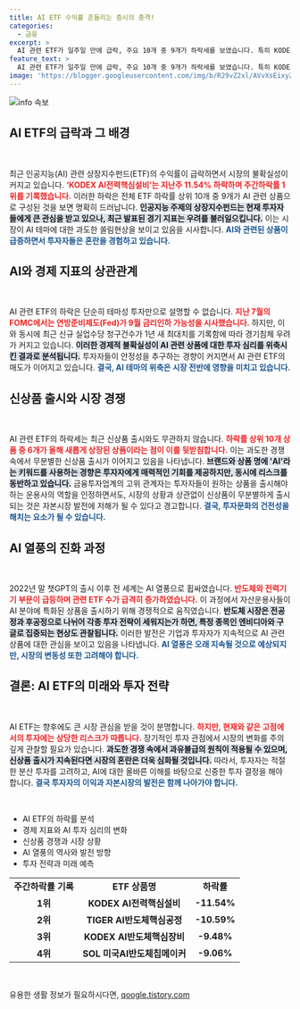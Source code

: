 ```yaml
---
title: AI ETF 수익률 흔들리는 증시의 충격!
categories:
  - 금융
excerpt: >
  AI 관련 ETF가 일주일 만에 급락, 주요 10개 중 9개가 하락세를 보였습니다. 특히 KODEX AI전력핵심설비는 -11.54%로 최악의 성적을 기록했습니다. 금리인하 기대와 경기침체 우려가 몰고 온 급격한 변동성, 이로 인해 AI 투자 열풍이 흔들리고 있습니다. 클릭해 자세한 내용을 확인하세요!
feature_text: >
  AI 관련 ETF가 일주일 만에 급락, 주요 10개 중 9개가 하락세를 보였습니다. 특히 KODEX AI전력핵심설비는 -11.54%로 최악의 성적을 기록했습니다. 금리인하 기대와 경기침체 우려가 몰고 온 급격한 변동성, 이로 인해 AI 투자 열풍이 흔들리고 있습니다. 클릭해 자세한 내용을 확인하세요!
image: 'https://blogger.googleusercontent.com/img/b/R29vZ2xl/AVvXsEixyZcFfHzMRdzZMjFBmAUKJYCLCGyLL1o632UiGVXcaFdKo_bkvkuCioo0uUKlGfBVcT3P84aROyZIXSBEx3Aw5nCQ3pTgDom1WDC4m8eifvWiAmWEEVb4x6G_l8C0QH225ldMjyaFvpxGEBGNO37VmDTDMHGhJPq73UglMfDca1-0aw/s1600/blogspot.png'
---
```


<p><img src="https://blogger.googleusercontent.com/img/b/R29vZ2xl/AVvXsEixyZcFfHzMRdzZMjFBmAUKJYCLCGyLL1o632UiGVXcaFdKo_bkvkuCioo0uUKlGfBVcT3P84aROyZIXSBEx3Aw5nCQ3pTgDom1WDC4m8eifvWiAmWEEVb4x6G_l8C0QH225ldMjyaFvpxGEBGNO37VmDTDMHGhJPq73UglMfDca1-0aw/s1600/blogspot.png" alt="info 속보" /></p>

<h2 data-ke-size="size26">AI ETF의 급락과 그 배경</h2>

<p data-ke-size="size16">&nbsp;</p>

<p>최근 인공지능(AI) 관련 상장지수펀드(ETF)의 수익률이 급락하면서 시장의 불확실성이 커지고 있습니다. <b><span style="color: #ee2323;">‘KODEX AI전력핵심설비’는 지난주 11.54% 하락하며 주간하락률 1위를 기록했습니다.</span></b> 이러한 하락은 전체 ETF 하락률 상위 10개 중 9개가 AI 관련 상품으로 구성된 것을 보면 명확히 드러납니다. <b><span style="background-color: #21538527;">인공지능 주제의 상장지수펀드는 현재 투자자들에게 큰 관심을 받고 있으나, 최근 발표된 경기 지표는 우려를 불러일으킵니다.</span></b> 이는 시장이 AI 테마에 대한 과도한 쏠림현상을 보이고 있음을 시사합니다. <b><span style="color: #1a5490;">AI와 관련된 상품이 급증하면서 투자자들은 혼란을 경험하고 있습니다.</span></b></p>

<h2 data-ke-size="size26">AI와 경제 지표의 상관관계</h2>

<p data-ke-size="size16">&nbsp;</p>

<p>AI 관련 ETF의 하락은 단순히 테마성 투자만으로 설명할 수 없습니다. <b><span style="color: #ee2323;">지난 7월의 FOMC에서는 연방준비제도(Fed)가 9월 금리인하 가능성을 시사했습니다.</span></b> 하지만, 이와 동시에 최근 신규 실업수당 청구건수가 1년 새 최대치를 기록함에 따라 경기침체 우려가 커지고 있습니다. <b><span style="background-color: #21538527;">이러한 경제적 불확실성이 AI 관련 상품에 대한 투자 심리를 위축시킨 결과로 분석됩니다.</span></b> 투자자들이 안정성을 추구하는 경향이 커지면서 AI 관련 ETF의 매도가 이어지고 있습니다. <b><span style="color: #1a5490;">결국, AI 테마의 위축은 시장 전반에 영향을 미치고 있습니다.</span></b></p>

<h2 data-ke-size="size26">신상품 출시와 시장 경쟁</h2>

<p data-ke-size="size16">&nbsp;</p>

<p>AI 관련 ETF의 하락세는 최근 신상품 출시와도 무관하지 않습니다. <b><span style="color: #ee2323;">하락률 상위 10개 상품 중 6개가 올해 새롭게 상장된 상품이라는 점이 이를 뒷받침합니다.</span></b> 이는 과도한 경쟁 속에서 무분별한 신상품 출시가 이어지고 있음을 나타냅니다. <b><span style="background-color: #21538527;">브랜드와 상품 명에 'AI'라는 키워드를 사용하는 경향은 투자자에게 매력적인 기회를 제공하지만, 동시에 리스크를 동반하고 있습니다.</span></b> 금융투자업계의 고위 관계자는 투자자들이 원하는 상품을 출시해야 하는 운용사의 역할을 인정하면서도, 시장의 상황과 상관없이 신상품이 무분별하게 출시되는 것은 자본시장 발전에 저해가 될 수 있다고 경고합니다. <b><span style="color: #1a5490;">결국, 투자문화의 건전성을 해치는 요소가 될 수 있습니다.</span></b></p>

<h2 data-ke-size="size26">AI 열풍의 진화 과정</h2>

<p data-ke-size="size16">&nbsp;</p>

<p>2022년 말 챗GPT의 출시 이후 전 세계는 AI 열풍으로 휩싸였습니다. <b><span style="color: #ee2323;">반도체와 전력기기 부문이 급등하며 관련 ETF 수가 급격히 증가하였습니다.</span></b> 이 과정에서 자산운용사들이 AI 분야에 특화된 상품을 출시하기 위해 경쟁적으로 움직였습니다. <b><span style="background-color: #21538527;">반도체 시장은 전공정과 후공정으로 나뉘어 각종 투자 전략이 세워지는가 하면, 특정 종목인 엔비디아와 구글로 집중되는 현상도 관찰됩니다.</span></b> 이러한 발전은 기업과 투자자가 지속적으로 AI 관련 상품에 대한 관심을 보이고 있음을 나타냅니다. <b><span style="color: #1a5490;">AI 열풍은 오래 지속될 것으로 예상되지만, 시장의 변동성 또한 고려해야 합니다.</span></b></p>

<h2 data-ke-size="size26">결론: AI ETF의 미래와 투자 전략</h2>

<p data-ke-size="size16">&nbsp;</p>

<p>AI ETF는 향후에도 큰 시장 관심을 받을 것이 분명합니다. <b><span style="color: #ee2323;">하지만, 현재와 같은 고점에서의 투자에는 상당한 리스크가 따릅니다.</span></b> 장기적인 투자 관점에서 시장의 변화를 주의 깊게 관찰할 필요가 있습니다. <b><span style="background-color: #21538527;">과도한 경쟁 속에서 과유불급의 원칙이 적용될 수 있으며, 신상품 출시가 지속된다면 시장의 혼란은 더욱 심화될 것입니다.</span></b> 따라서, 투자자는 적절한 분산 투자를 고려하고, AI에 대한 올바른 이해를 바탕으로 신중한 투자 결정을 해야 합니다. <b><span style="color: #1a5490;">결국 투자자의 이익과 자본시장의 발전은 함께 나아가야 합니다.</span></b></p>

<p data-ke-size="size16">&nbsp;</p> 

<ul>
    <li>AI ETF의 하락률 분석</li>
    <li>경제 지표와 AI 투자 심리의 변화</li>
    <li>신상품 경쟁과 시장 상황</li>
    <li>AI 열풍의 역사와 발전 방향</li>
    <li>투자 전략과 미래 예측</li>
</ul>

<table style="width: 100%;">
    <tr>
        <td style="text-align: center; height: 17px;"><b>주간하락률 기록</b></td>
        <td style="text-align: center; height: 17px;"><b>ETF 상품명</b></td>
        <td style="text-align: center; height: 17px;"><b>하락률</b></td>
    </tr>
    <tr>
        <td style="text-align: center; height: 17px;"><b>1위</b></td>
        <td style="text-align: center; height: 17px;"><b>KODEX AI전력핵심설비</b></td>
        <td style="text-align: center; height: 17px;"><b>-11.54%</b></td>
    </tr>
    <tr>
        <td style="text-align: center; height: 17px;"><b>2위</b></td>
        <td style="text-align: center; height: 17px;"><b>TIGER AI반도체핵심공정</b></td>
        <td style="text-align: center; height: 17px;"><b>-10.59%</b></td>
    </tr>
    <tr>
        <td style="text-align: center; height: 17px;"><b>3위</b></td>
        <td style="text-align: center; height: 17px;"><b>KODEX AI반도체핵심장비</b></td>
        <td style="text-align: center; height: 17px;"><b>-9.48%</b></td>
    </tr>
    <tr>
        <td style="text-align: center; height: 17px;"><b>4위</b></td>
        <td style="text-align: center; height: 17px;"><b>SOL 미국AI반도체칩메이커</b></td>
        <td style="text-align: center; height: 17px;"><b>-9.06%</b></td>
    </tr>
</table>

<p data-ke-size="size16">&nbsp;</p>
유용한 생활 정보가 필요하시다면, <a href="https://qoogle.tistory.com" rel="dofollow">qoogle.tistory.com</a>


